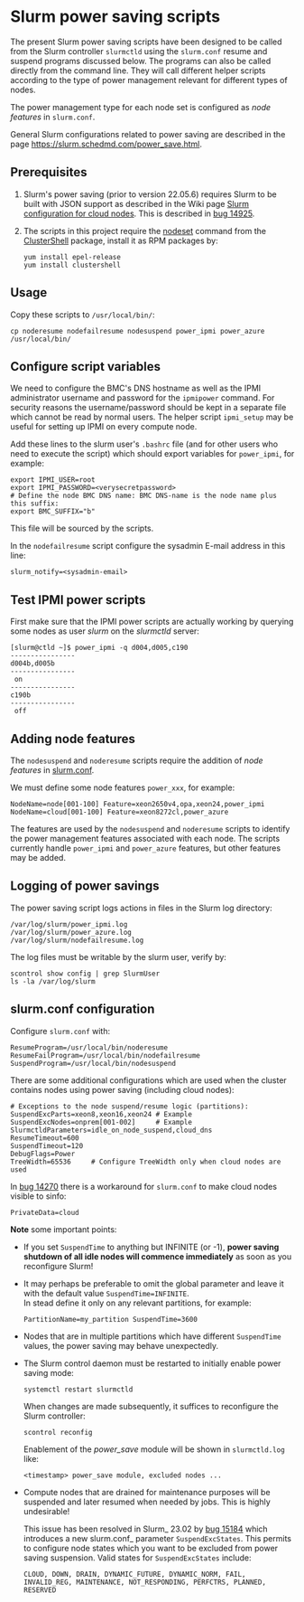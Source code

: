 Slurm power saving scripts
==========================

The present Slurm power saving scripts have been designed to be called from the Slurm controller ```slurmctld```
using the ```slurm.conf``` resume and suspend programs discussed below.
The programs can also be called directly from the command line.
They will call different helper scripts according to the type of power management relevant for different types of nodes.

The power management type for each node set is configured as *node features* in ```slurm.conf```.

General Slurm configurations related to power saving are described in the page https://slurm.schedmd.com/power_save.html.

Prerequisites
-------------

1. Slurm's power saving (prior to version 22.05.6) requires Slurm to be built with JSON support as described in the Wiki page
   [Slurm configuration for cloud nodes](https://wiki.fysik.dtu.dk/Niflheim_system/Slurm_cloud_bursting/#slurm-configuration-for-cloud-nodes).
   This is described in [bug 14925](https://bugs.schedmd.com/show_bug.cgi?id=14925).

2. The scripts in this project require the [nodeset](https://clustershell.readthedocs.io/en/latest/tools/nodeset.html) command from the
   [ClusterShell](https://wiki.fysik.dtu.dk/Niflheim_system/Slurm_operations/#clustershell) package,
   install it as RPM packages by:
   ```
   yum install epel-release
   yum install clustershell
   ```

Usage
-----

Copy these scripts to ```/usr/local/bin/```:
```
cp noderesume nodefailresume nodesuspend power_ipmi power_azure /usr/local/bin/
```

Configure script variables
--------------------------

We need to configure the BMC's DNS hostname as well as the IPMI administrator username and password for the ```ipmipower``` command.
For security reasons the username/password should be kept in a separate file which cannot be read by normal users.
The helper script ```ipmi_setup``` may be useful for setting up IPMI on every compute node.

Add these lines to the slurm user's ```.bashrc``` file (and for other users who need to execute the script)
which should export variables for ```power_ipmi```, for example:
```
export IPMI_USER=root
export IPMI_PASSWORD=<verysecretpassword>
# Define the node BMC DNS name: BMC DNS-name is the node name plus this suffix:
export BMC_SUFFIX="b"
```
This file will be sourced by the scripts.

In the ```nodefailresume``` script configure the sysadmin E-mail address in this line:
```
slurm_notify=<sysadmin-email>
```

Test IPMI power scripts
------------------------

First make sure that the IPMI power scripts are actually working by querying some nodes
as user *slurm* on the *slurmctld* server:
```
[slurm@ctld ~]$ power_ipmi -q d004,d005,c190
----------------
d004b,d005b
----------------
 on
----------------
c190b
----------------
 off
```

Adding node features
--------------------

The ```nodesuspend``` and ```noderesume``` scripts require the addition of *node features*
in [slurm.conf](https://slurm.schedmd.com/slurm.conf.html#SECTION_NODE-CONFIGURATION).

We must define some node features ```power_xxx```, for example:

```
NodeName=node[001-100] Feature=xeon2650v4,opa,xeon24,power_ipmi
NodeName=cloud[001-100] Feature=xeon8272cl,power_azure
```

The features are used by the ```nodesuspend``` and ```noderesume``` scripts
to identify the power management features associated with each node.
The scripts currently handle ``power_ipmi`` and ``power_azure`` features,
but other features may be added.

Logging of power savings
------------------------

The power saving script logs actions in files in the Slurm log directory:
```
/var/log/slurm/power_ipmi.log
/var/log/slurm/power_azure.log
/var/log/slurm/nodefailresume.log
```
The log files must be writable by the slurm user, verify by:

```
scontrol show config | grep SlurmUser
ls -la /var/log/slurm
```

slurm.conf configuration
------------------------

Configure ```slurm.conf``` with:
```
ResumeProgram=/usr/local/bin/noderesume
ResumeFailProgram=/usr/local/bin/nodefailresume
SuspendProgram=/usr/local/bin/nodesuspend
```

There are some additional configurations which are used when the cluster contains nodes using power saving (including cloud nodes):

```
# Exceptions to the node suspend/resume logic (partitions):
SuspendExcParts=xeon8,xeon16,xeon24	# Example
SuspendExcNodes=onprem[001-002]		# Example
SlurmctldParameters=idle_on_node_suspend,cloud_dns
ResumeTimeout=600
SuspendTimeout=120
DebugFlags=Power
TreeWidth=65536		# Configure TreeWidth only when cloud nodes are used
```

In [bug 14270](https://bugs.schedmd.com/show_bug.cgi?id=14270) there is a workaround for ```slurm.conf``` to make cloud nodes visible to sinfo:
```
PrivateData=cloud
```

**Note** some important points:

* If you set ```SuspendTime``` to anything but INFINITE (or -1), **power saving shutdown of all idle nodes will commence immediately** as soon as you reconfigure Slurm!

* It may perhaps be preferable to omit the global parameter and leave it with the default value ```SuspendTime=INFINITE```.   
  In stead define it only on any relevant partitions, for example:

  ```
  PartitionName=my_partition SuspendTime=3600
  ```

* Nodes that are in multiple partitions which have different ```SuspendTime``` values,
  the power saving may behave unexpectedly.

* The Slurm control daemon must be restarted to initially enable power saving mode:
  ```
  systemctl restart slurmctld
  ```
  When changes are made subsequently, it suffices to reconfigure the Slurm controller:
  ```
  scontrol reconfig
  ```
  Enablement of the *power_save* module will be shown in ```slurmctld.log``` like:
  ```
  <timestamp> power_save module, excluded nodes ...
  ```
* Compute nodes that are drained for maintenance purposes will be suspended and later resumed when needed by jobs.
  This is highly undesirable!   

  This issue has been resolved in Slurm_ 23.02 by [bug 15184](https://bugs.schedmd.com/show_bug.cgi?id=15184) which introduces a new slurm.conf_ parameter ``SuspendExcStates``.
  This permits to configure node states which you want to be excluded from power saving suspension.
  Valid states for ``SuspendExcStates`` include:

  ```
  CLOUD, DOWN, DRAIN, DYNAMIC_FUTURE, DYNAMIC_NORM, FAIL, INVALID_REG, MAINTENANCE, NOT_RESPONDING, PERFCTRS, PLANNED, RESERVED
  ```
